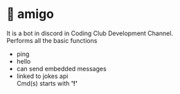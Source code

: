 # 🤖 amigo
It is a bot in discord in Coding Club Development Channel. <br />
Performs all the basic functions <br />
- ping<br />
- hello<br />
- can send embedded messages<br />
- linked to jokes api<br />
Cmd(s) starts with **'!'**<br />
